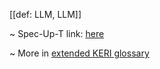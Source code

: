 [[def: LLM, LLM]]

~ Spec-Up-T link: <a href='https://weboftrust.github.io/WOT-terms/docs/glossary/LLM'>here</a>

~ More in <a href="https://weboftrust.github.io/WOT-terms/docs/glossary/LLM">extended KERI glossary</a>

